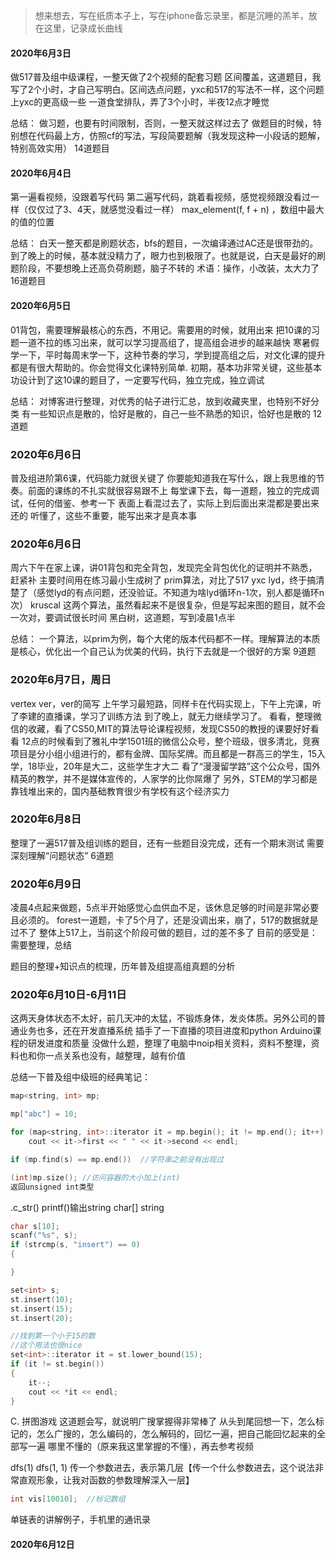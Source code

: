 > 想来想去，写在纸质本子上，写在iphone备忘录里，都是沉睡的羔羊，放在这里，记录成长曲线

#### 2020年6月3日
做517普及组中级课程，一整天做了2个视频的配套习题
区间覆盖，这道题目，我写了2个小时，才自己写明白。区间选点问题，yxc和517的写法不一样，这个问题上yxc的更高级一些
一道食堂排队，弄了3个小时，半夜12点才睡觉

总结：
做习题，也要有时间限制，否则，一整天就这样过去了
做题目的时候，特别想在代码最上方，仿照cf的写法，写段简要题解（我发现这种一小段话的题解，特别高效实用）
14道题目

#### 2020年6月4日
第一遍看视频，没跟着写代码
第二遍写代码，跳着看视频，感觉视频跟没看过一样（仅仅过了3、4天，就感觉没看过一样）
max_element(f, f + n)  ，数组中最大的值的位置 

总结：
白天一整天都是刷题状态，bfs的题目，一次编译通过AC还是很带劲的。到了晚上的时候，基本就没精力了，眼力也到极限了。也就是说，白天是最好的刷题阶段，不要想晚上还高负荷刷题，脑子不转的
术语：操作，小改装，太大力了
16道题目

#### 2020年6月5日
01背包，需要理解最核心的东西，不用记。需要用的时候，就用出来
把10课的习题一道不拉的练习出来，就可以学习提高组了，提高组会进步的越来越快
寒暑假学一下，平时每周末学一下，这种节奏的学习，学到提高组之后，对文化课的提升都是有很大帮助的。你会觉得文化课特别简单.
初期，基本功非常关键，这些基本功设计到了这10课的题目了，一定要写代码，独立完成，独立调试

总结：
对博客进行整理，对优秀的帖子进行汇总，放到收藏夹里，也特别不好分类
有一些知识点是散的，恰好是散的，自己一些不熟悉的知识，恰好也是散的
12道题

### 2020年6月6日
普及组进阶第6课，代码能力就很关键了
你要能知道我在写什么，跟上我思维的节奏。前面的课练的不扎实就很容易跟不上
每堂课下去，每一道题，独立的完成调试，任何的借鉴、参考一下
表面上看混过去了，实际上到后面出来混都是要出来还的
听懂了，这些不重要，能写出来才是真本事

### 2020年6月6日
周六下午在家上课，讲01背包和完全背包，发现完全背包优化的证明并不熟悉，赶紧补
主要时间用在练习最小生成树了
prim算法，对比了517 yxc lyd，终于搞清楚了（感觉lyd的有点问题，还没验证。不知道为啥lyd循环n-1次，别人都是循环n次）
kruscal
这两个算法，虽然看起来不是很复杂，但是写起来图的题目，就不会一次对，要调试很长时间
黑白树，这道题，写到凌晨1点半

总结：
一个算法，以prim为例，每个大佬的版本代码都不一样。理解算法的本质是核心，优化出一个自己认为优美的代码，执行下去就是一个很好的方案
9道题

### 2020年6月7日，周日
vertex  ver，ver的简写
上午学习最短路，同样卡在代码实现上，下午上完课，听了李建的直播课，学习了训练方法
到了晚上，就无力继续学习了。
看看，整理微信的收藏，看了CS50,MIT的算法导论课程视频，发现CS50的教授的课要好好看看
12点的时候看到了雅礼中学1501班的微信公众号，整个班级，很多清北，竞赛项目是分小组小组进行的，都有金牌、国际奖牌。而且都是一群高三的学生，15入学，18毕业，20年是大二，这些学生才大二
看了“漫漫留学路”这个公众号，国外精英的教学，并不是媒体宣传的，人家学的比你屌爆了
另外，STEM的学习都是靠钱堆出来的，国内基础教育很少有学校有这个经济实力

### 2020年6月8日
整理了一遍517普及组训练的题目，还有一些题目没完成，还有一个期末测试
需要深刻理解“问题状态”
6道题

### 2020年6月9日
凌晨4点起来做题，5点半开始感觉心血供血不足，该休息足够的时间是非常必要且必须的。
forest一道题，卡了5个月了，还是没调出来，崩了，517的数据就是过不了
整体上517上，当前这个阶段可做的题目，过的差不多了
目前的感受是：需要整理，总结

题目的整理+知识点的梳理，历年普及组提高组真题的分析

### 2020年6月10日-6月11日
这两天身体状态不太好，前几天冲的太猛，不锻炼身体，发炎体质。另外公司的普通业务也多，还在开发直播系统
插手了一下直播的项目进度和python Arduino课程的研发进度和质量
没做什么题，整理了电脑中noip相关资料，资料不整理，资料也和你一点关系也没有，越整理，越有价值

总结一下普及组中级班的经典笔记：
```cpp
map<string, int> mp;

mp["abc"] = 10;

for (map<string, int>::iterator it = mp.begin(); it != mp.end(); it++)
	cout << it->first << " " << it->second << endl;

if (mp.find(s) == mp.end())  //字符串之前没有出现过

(int)mp.size(); //访问容器的大小加上(int)
返回unsigned int类型
```

.c_str()  printf()输出string
char[]   string

```cpp
char s[10];
scanf("%s", s);
if (strcmp(s, "insert") == 0)
{

}
```

```cpp
set<int> s;
st.insert(10);
st.insert(15);
st.insert(20);

//找到第一个小于15的数
//这个用法也很nice
set<int>::iterator it = st.lower_bound(15);
if (it != st.begin())
{
	it--;
	cout << *it << endl;
}
```

C. 拼图游戏
这道题会写，就说明广搜掌握得非常棒了
从头到尾回想一下，怎么标记的，怎么广搜的，怎么编码的，怎么解码的，回忆一遍，把自己能回忆起来的全部写一遍
哪里不懂的（原来我这里掌握的不懂），再去参考视频

dfs(1)
dfs(1, 1) 传一个参数进去，表示第几层【传一个什么参数进去，这个说法非常直观形象，让我对函数的参数理解深入一层】

```cpp
int vis[10010];  //标记数组
```

单链表的讲解例子，手机里的通讯录

#### 2020年6月12日
